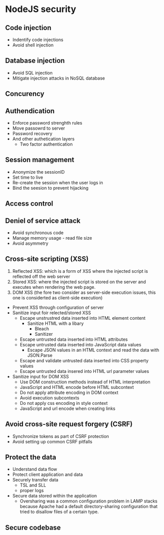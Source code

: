 # NodeJS security

## Code injection

- Indentify code injections
- Avoid shell injection

## Database injection

- Avoid SQL injection
- Mitigate injection attacks in NoSQL database

## Concurency

## Authendication

- Enforce password strenghth rules
- Move passowrd to server
- Password recovery
- And other authetication layers
  - Two factor authentication

## Session management

- Anonymize the sessionID
- Set time to live
- Re-create the session when the user logs in
- Bind the seesion to prevent hijacking

## Access control

## Deniel of service attack

- Avoid synchronous code
- Manage memory usage - read file size
- Avoid asymmetry

## Cross-site scripting (XSS)

1. Reflected XSS: which is a form of XSS where the injected script is reflected off the web server
2. Stored XSS: where the injected script is stored on the server and executes when rendering the web page.
3. DOM XSS (the fore two consider as server-side execution issues, this one is considerted as client-side execution)

- Prevent XSS through configuration of server
- Sanitize input foir relected/stored XSS
  - Escape unstrustred data inserted into HTML element content
    - Sanitize HTML with a libary
      - Bleach
      - Sanitizer
  - Escape untrusted data inserted into HTML attributes
  - Escape untrusted data inserted into JavaScript data values
    - Escape JSON values in an HTML context and read the data with JSON.Parse
  - Escape and validate untrusted data inserted into CSS property values
  - Escape untrusted data insered into HTML url parameter values
- Sanitize input for DOM XSS
  - Use DOM construction methods instead of HTML interpretation
  - JavaScript and HTML encode before HTML subcontext
  - Do not apply attribute encoding in DOM context
  - Avoid execution subcontexts
  - Do not apply css encoding in style context
  - JavaScript and url encode when creating links
 

## Avoid cross-site request forgery (CSRF)

- Synchronize tokens as part of CSRF protection
- Avoid setting up common CSRF pitfalls

## Protect the data

- Understand data flow
- Protect client application and data
- Securely transfer data
    - TSL and SLL
    - proper logs
- Secure data stored within the application
    - Oversharing was a common configuration problem in LAMP stacks because Apache had a default directory-sharing configuration that tried to disallow files of a certain type.

## Secure codebase
